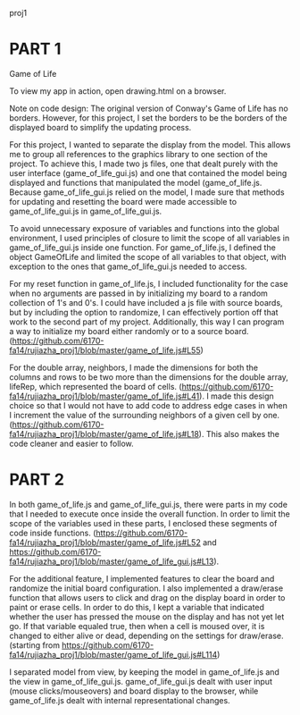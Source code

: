 proj1

PART 1
======

Game of Life

To view my app in action, open drawing.html on a browser.

Note on code design: The original version of Conway's Game of Life has no borders. However, for this project, I set the borders to be the borders of the displayed board to simplify the updating process.

For this project, I wanted to separate the display from the model. This allows me to group all references to the graphics library to one section of the project. To achieve this, I made two js files, one that dealt purely with the user interface (game_of_life_gui.js) and one that contained the model being displayed and functions that manipulated the model (game_of_life.js. Because game_of_life_gui.js relied on the model, I made sure that methods for updating and resetting the board were made accessible to game_of_life_gui.js in game_of_life_gui.js. 

To avoid unnecessary exposure of variables and functions into the global environment, I used principles of closure to limit the scope of all variables in game_of_life_gui.js inside one function. For game_of_life.js, I defined the object GameOfLife and limited the scope of all variables to that object, with exception to the ones that game_of_life_gui.js needed to access. 

For my reset function in game_of_life.js, I included functionality for the case when no arguments are passed in by initializing my board to a random collection of 1's and 0's. I could have included a js file with source boards, but by including the option to randomize, I can effectively portion off that work to the second part of my project. Additionally, this way I can program a way to initialize my board either randomly or to a source board. (https://github.com/6170-fa14/rujiazha_proj1/blob/master/game_of_life.js#L55)

For the double array, neighbors, I made the dimensions for both the columns and rows to be two more than the dimensions for the double array, lifeRep, which represented the board of cells. (https://github.com/6170-fa14/rujiazha_proj1/blob/master/game_of_life.js#L41).  I made this design choice so that I would not have to add code to address edge cases in when I increment the value of the surrounding neighbors of a given cell by one. (https://github.com/6170-fa14/rujiazha_proj1/blob/master/game_of_life.js#L18). This also makes the code cleaner and easier to follow. 	


PART 2
======

In both game_of_life.js and game_of_life_gui.js, there were parts in my code that I needed to execute once inside the overall function. In order to limit the scope of the variables used in these parts, I enclosed these segments of code inside functions. (https://github.com/6170-fa14/rujiazha_proj1/blob/master/game_of_life.js#L52 and https://github.com/6170-fa14/rujiazha_proj1/blob/master/game_of_life_gui.js#L13). 

For the additional feature, I implemented features to clear the board and randomize the initial board configuration. I also implemented a draw/erase function that allows users to click and drag on the display board in order to paint or erase cells. In order to do this, I kept a variable that indicated whether the user has pressed the mouse on the display and has not yet let go. If that variable equaled true, then when a cell is moused over, it is changed to either alive or dead, depending on the settings for draw/erase. (starting from https://github.com/6170-fa14/rujiazha_proj1/blob/master/game_of_life_gui.js#L114) 

I separated model from view, by keeping the model in game_of_life.js and the view in game_of_life_gui.js.  game_of_life_gui.js dealt with user input (mouse clicks/mouseovers) and board display to the browser, while game_of_life.js dealt with internal representational changes. 